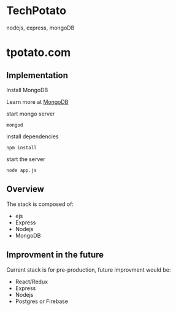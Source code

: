 # TechPotato
nodejs, express, mongoDB

# tpotato.com

## Implementation

Install MongoDB  

Learn more at  [MongoDB](https://docs.mongodb.com/manual/tutorial/install-mongodb-on-os-x/)

start mongo server

```
mongod
```

install dependencies

```
npm install
```

start the server

```
node app.js
```

## Overview

The stack is composed of:
- ejs
- Express
- Nodejs
- MongoDB

## Improvment in the future
Current stack is for pre-production, future improvment would be:
- React/Redux
- Express
- Nodejs
- Postgres or Firebase

